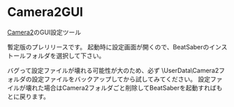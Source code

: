 # Camera2GUI
[Camera2](https://github.com/kinsi55/CS_BeatSaber_Camera2)のGUI設定ツール

暫定版のプレリリースです。
起動時に設定画面が開くので、BeatSaberのインストールフォルダを選択して下さい。

バグって設定ファイルが壊れる可能性が大のため、必ず \UserData\Camera2フォルダの設定ファイルをバックアップしてから試してみてください。
設定ファイルが壊れた場合はCamera2フォルダごと削除してBeatSaberを起動すればもとに戻ります。
